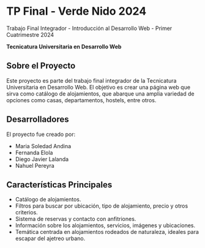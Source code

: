# TP Final - Verde Nido 2024
Trabajo Final Integrador - Introducción al Desarrollo Web - Primer Cuatrimestre 2024

**Tecnicatura Universitaria en Desarrollo Web**

## Sobre el Proyecto
Este proyecto es parte del trabajo final integrador de la Tecnicatura Universitaria en Desarrollo Web. El objetivo es crear una página web que sirva como catálogo de alojamientos, que abarque una amplia variedad de opciones como casas, departamentos, hostels, entre otros.

## Desarrolladores
El proyecto fue creado por:
- Maria Soledad Andina
- Fernanda Elola
- Diego Javier Lalanda
- Nahuel Pereyra

## Características Principales
- Catálogo de alojamientos.
- Filtros para buscar por ubicación, tipo de alojamiento, precio y otros criterios.
- Sistema de reservas y contacto con anfitriones.
- Información sobre los alojamientos, servicios, imágenes y ubicaciones.
- Temática centrada en alojamientos rodeados de naturaleza, ideales para escapar del ajetreo urbano.


